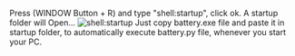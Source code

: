 Press (WINDOW Button + R) and type "shell:startup", click ok.
A startup folder will Open...
![shell:startup](https://www.digitalcitizen.life/sites/default/files/gdrive/run_window/run_window_0.jpg)
Just copy battery.exe file and paste it in startup folder, to automatically execute
battery.py file, whenever you start your PC.